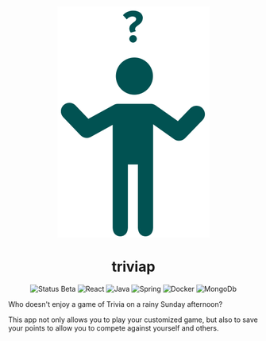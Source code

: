 <p align=center>
  <img alt="Logo" src="greenMan.png"/>
</p>


<h1 align=center>
triviap
</h1>

<p align=center>
  <img alt="Status Beta" src="https://img.shields.io/badge/Status-Beta-green.svg?style=flat"/>
<img alt="React" src="https://img.shields.io/badge/-React-blue?logo=react&style=flat"/>  
<img alt="Java" src="https://img.shields.io/badge/-Java-brown?logo=java&style=flat"/> 
<img alt="Spring" src="https://img.shields.io/badge/-Spring-lightgrey?logo=spring&style=flat"/>  
<img alt="Docker" src="https://img.shields.io/badge/-Docker-grey?logo=docker&style=flat"/>  
<img alt="MongoDb" src="https://img.shields.io/badge/-MongoDb-green?logo=mongodb&style=flat"/>
</p>

Who doesn't enjoy a game of Trivia on a rainy Sunday afternoon?

This app not only allows you to play your customized game, but also to save your points to allow you to compete against yourself and others.


